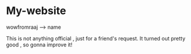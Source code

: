 # My-website


wowfromraaj --> name

This is not anything official , just for a friend's request. It turned out pretty good , so gonna improve it!
